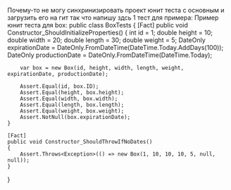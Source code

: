 Почему-то не могу синхринизировать проект юнит теста с основным и загрузить его на гит так что напишу здсь 1 тест для примера:
Пример юнит теста для box:
public class BoxTests
{
    [Fact]
    public void Constructor_ShouldInitializeProperties()
    {
        int id = 1;
        double height = 10;
        double width = 20;
        double length = 30;
        double weight = 5;
        DateOnly expirationDate = DateOnly.FromDateTime(DateTime.Today.AddDays(100));
        DateOnly productionDate = DateOnly.FromDateTime(DateTime.Today);

        var box = new Box(id, height, width, length, weight, expirationDate, productionDate);

        Assert.Equal(id, box.ID);
        Assert.Equal(height, box.height);
        Assert.Equal(width, box.width);
        Assert.Equal(length, box.length);
        Assert.Equal(weight, box.weight);
        Assert.NotNull(box.expirationDate);
    }

    [Fact]
    public void Constructor_ShouldThrowIfNoDates()
    {
        Assert.Throws<Exception>(() => new Box(1, 10, 10, 10, 5, null, null));
    }
}
